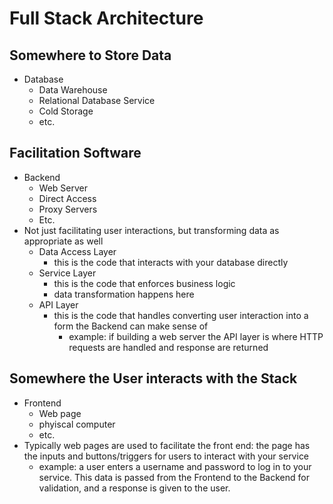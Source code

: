 # Full Stack Architecture

## Somewhere to Store Data
- Database
    - Data Warehouse
    - Relational Database Service
    - Cold Storage
    - etc.

## Facilitation Software
- Backend
    - Web Server
    - Direct Access
    - Proxy Servers
    - Etc.
- Not just facilitating user interactions, but transforming data as appropriate as well
    - Data Access Layer
        - this is the code that interacts with your database directly
    - Service Layer
        - this is the code that enforces business logic 
        - data transformation happens here
    - API Layer
        - this is the code that handles converting user interaction into a form the Backend can make sense of
            - example: if building a web server the API layer is where HTTP requests are handled and response are returned

## Somewhere the User interacts with the Stack
- Frontend
    - Web page
    - phyiscal computer
    - etc.
- Typically web pages are used to facilitate the front end: the page has the inputs and buttons/triggers for users to interact with your service
    - example: a user enters a username and password to log in to your service. This data is passed from the Frontend to the Backend for validation, and a response is given to the user.
